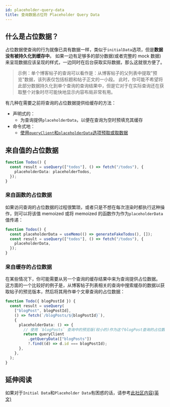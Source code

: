 ```yaml
---
id: placeholder-query-data
title: 查询数据占位符 Placeholder Query Data
---
```


## 什么是占位数据？

占位数据使查询的行为就像已具有数据一样，类似于`initialData`选项，但是**数据没有被持久化到缓存中**。
如果一边有足够多的部分数据(或者完整的 mock 数据)来呈现数据应该呈现的样式，一边同时在后台获取实际数据，那么这就很方便了。

> 示例：单个博客帖子的查询可以看作是：从博客帖子的父列表中提取"预览"数据，该列表仅包括标题和帖子正文的一小段。
> 此时，你可能不希望将此部分数据持久化到单个查询的查询结果中，但是它对于在实际查询还在获取整个对象时尽可能快地显示内容布局非常有用。

有几种在需要之前将查询的占位数据提供给缓存的方法：

- 声明式的：
  - 为查询提供`placeholderData`，以便在查询为空时预填充其缓存
- 命令式地：
  - [使用`queryClient`和`placeholderData`选项预取或取数据](./prefetching)

## 来自值的占位数据

```ts
function Todos() {
  const result = useQuery(["todos"], () => fetch("/todos"), {
    placeholderData: placeholderTodos,
  });
}
```

### 来自函数的占位数据

如果访问查询的占位数据的过程很繁琐，或者只是不想在每次渲染时都执行这种操作，则可以将该值 memoized 或将 memoized 的函数作为作为`placeholderData`值传递：

```ts
function Todos() {
  const placeholderData = useMemo(() => generateFakeTodos(), []);
  const result = useQuery(["todos"], () => fetch("/todos"), {
    placeholderData,
  });
}
```

### 来自缓存的占位数据

在某些情况下，你可能需要从另一个查询的缓存结果中来为查询提供占位数据。
这方面的一个比较好的例子是，从博客帖子列表相关的查询中搜索缓存的数据以获取帖子的预览版本，然后将其用作单个文章查询的占位数据：

```ts
function Todo({ blogPostId }) {
  const result = useQuery(
    ["blogPost", blogPostId],
    () => fetch(`/blogPosts/${blogPostId}`),
    {
      placeholderData: () => {
        // 使用 `blogPosts` 查询中的预览版(较小的)作为这个blogPost查询的占位数据
        return queryClient
          .getQueryData(["blogPosts"])
          ?.find((d) => d.id === blogPostId);
      },
    },
  );
}
```

## 延伸阅读

如果对于`Initial Data`和`Placeholder Data`有困惑的话，请参考[此社区内容(英文)](https://tanstack.com/query/v4/docs/community/tkdodos-blog#9-placeholder-and-initial-data-in-react-query)
